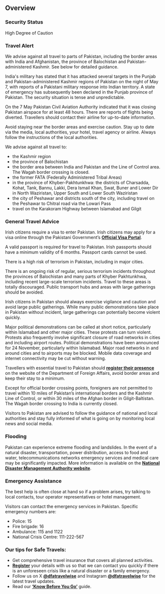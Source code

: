 ## Overview

### **Security Status**

High Degree of Caution

### **Travel Alert**

We advise against all travel to parts of Pakistan, including the border areas with India and Afghanistan, the province of Balochistan and Pakistan-administered Kashmir. See below for detailed guidance.

India's military has stated that it has attacked several targets in the Punjab and Pakistan-administered Kashmir regions of Pakistan on the night of May 7, with reports of a Pakistani military response into Indian territory. A state of emergency has subsequently been declared in the Punjab province of Pakistan. The security situation is tense and unpredictable.

On the 7 May Pakistan Civil Aviation Authority indicated that it was closing Pakistan airspace for at least 48 hours. There are reports of flights being diverted. Travellers should contact their airline for up-to-date information.

Avoid staying near the border areas and exercise caution. Stay up to date via the media, local authorities, your hotel, travel agency or airline. Always follow the instructions of the local authorities.

We advise against all travel to:

* the Kashmir region
* the province of Balochistan
* the border area between India and Pakistan and the Line of Control area. The Wagah border crossing is closed.
* the former FATA (Federally Administered Tribal Areas)
* in the province of Khyber-Pakhtunkhwa: the districts of Charsadda, Kohat, Tank, Bannu, Lakki, Dera Ismail Khan, Swat, Buner and Lower Dir in North Waziristan, Upper South and Lower South Waziristan
* the city of Peshawar and districts south of the city, including travel on the Peshawar to Chitral road via the Lowari Pass
* travel on the Karakoram Highway between Islamabad and Gilgit

### **General Travel Advice**

Irish citizens require a visa to enter Pakistan. Irish citizens may apply for a visa online through the Pakistani Government’s [**Official Visa Portal**](https://visa.nadra.gov.pk/).

A valid passport is required for travel to Pakistan. Irish passports should have a minimum validity of 6 months. Passport cards cannot be used.

There is a high risk of terrorism in Pakistan, including in major cities.

There is an ongoing risk of regular, serious terrorism incidents throughout the provinces of Balochistan and many parts of Khyber Pakhtunkhwa, including recent large-scale terrorism incidents. Travel to these areas is totally discouraged. Public transport hubs and areas with large gatherings should be avoided.

Irish citizens in Pakistan should always exercise vigilance and caution and avoid large public gatherings. While many public demonstrations take place in Pakistan without incident, large gatherings can potentially become violent quickly.

Major political demonstrations can be called at short notice, particularly within Islamabad and other major cities. These protests can turn violent. Protests also frequently involve significant closure of road networks in cities and including airport routes. Political demonstrations have been announced for 24 November, particularly within Islamabad. Major road networks in and around cities and to airports may be blocked. Mobile data coverage and internet connectivity may be cut without warning.

Travellers with essential travel to Pakistan should [**register their presence**](https://www.ireland.ie/en/dfa/overseas-travel/citizens-registration/) on the website of the Department of Foreign Affairs, avoid border areas and keep their stay to a minimum.

Except for official border crossing points, foreigners are not permitted to travel within 10 miles of Pakistan’s international borders and the Kashmir Line of Control, or within 30 miles of the Afghan border in Gilgit-Baltistan. The Wagah border crossing to India is currently closed.

Visitors to Pakistan are advised to follow the guidance of national and local authorities and stay fully informed of what is going on by monitoring local news and social media.

### **Flooding**

Pakistan can experience extreme flooding and landslides. In the event of a natural disaster, transportation, power distribution, access to food and water, telecommunications networks emergency services and medical care may be significantly impacted. More information is available on the [**National Disaster Management Authority website**](http://www.ndma.gov.pk/).

### **Emergency Assistance**

The best help is often close at hand so if a problem arises, try talking to local contacts, tour operator representatives or hotel management.

Visitors can contact the emergency services in Pakistan. Specific emergency numbers are:

* Police: 15
* Fire brigade: 16
* Ambulance: 115 and 1122
* National Crisis Centre: 111-222-567

### **Our tips for Safe Travels:**

* Get comprehensive travel insurance that covers all planned activities.
* [**Register**](https://www.ireland.ie/en/dfa/overseas-travel/citizens-registration/) your details with us so that we can contact you quickly if there is an unforeseen crisis like a natural disaster or a family emergency.
* Follow us on X [**@dfatravelwise**](https://www.twitter.com/DFATravelWise) and Instagram [**@dfatravelwise**](https://www.instagram.com/dfatravelwise) for the latest travel updates.
* Read our [**‘Know Before You Go’**](https://www.ireland.ie/en/dfa/overseas-travel/know-before-you-go/) guide.